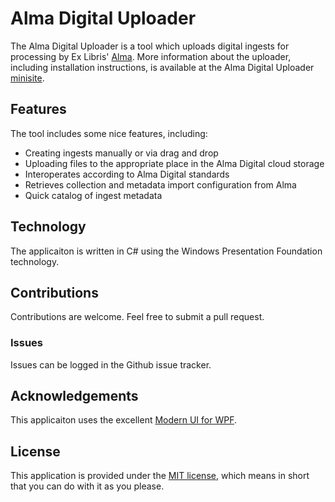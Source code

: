 # Alma Digital Uploader

The Alma Digital Uploader is a tool which uploads digital ingests for processing by Ex Libris' [Alma]. More information about the uploader, including installation instructions, is available at the Alma Digital Uploader [minisite].

## Features
The tool includes some nice features, including:
  - Creating ingests manually or via drag and drop
  - Uploading files to the appropriate place in the Alma Digital cloud storage
  - Interoperates according to Alma Digital standards 
  - Retrieves collection and metadata import configuration from Alma
  - Quick catalog of ingest metadata

## Technology
The applicaiton is written in C# using the Windows Presentation Foundation technology.

## Contributions
Contributions are welcome. Feel free to submit a pull request.

### Issues
Issues can be logged in the Github issue tracker.

## Acknowledgements
This applicaiton uses the excellent [Modern UI for WPF][1]. 

## License
This application is provided under the [MIT license], which means in short that you can do with it as you please.

[minisite]:http://jweisman.github.io/Alma-Digital-Uploader/
[MIT license]:http://opensource.org/licenses/MIT
[Alma]:http://www.exlibrisgroup.com/category/AlmaOverview
[1]:https://mui.codeplex.com/

